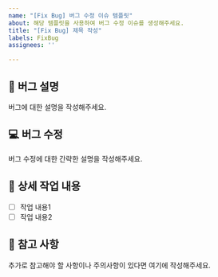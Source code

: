 ```yaml
---
name: "[Fix Bug] 버그 수정 이슈 템플릿"
about: 해당 템플릿을 사용하여 버그 수정 이슈를 생성해주세요.
title: "[Fix Bug] 제목 작성"
labels: FixBug
assignees: ''

---
```


## 🐞 버그 설명
버그에 대한 설명을 작성해주세요.

## 💻 버그 수정 <!-- 투투리스트 형식-->
버그 수정에 대한 간략한 설명을 작성해주세요.

## 🔨 상세 작업 내용
- [ ] 작업 내용1
- [ ] 작업 내용2

## 📄 참고 사항

추가로 참고해야 할 사항이나 주의사항이 있다면 여기에 작성해주세요.
